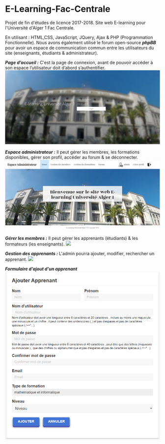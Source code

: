 # E-Learning-Fac-Centrale
Projet de fin d'études de licence 2017-2018. Site web E-learning pour l'Université d'Alger 1 Fac Centrale.


En utilisant : HTML,CSS, JavaScript, JQuery, Ajax & PHP (Programmation Fonctionnelle). 
Nous avons également utilisé le forum  open-source ***phpBB*** pour avoir un espace de communication commun entre les utilisateurs du site (enseignants, étudiants & administrateur). 


***Page d’accueil :*** C'est la page de connexion, avant de pouvoir accéder à son espace l’utilisateur doit d’abord s’authentifier. 
<img src="ScreenShots/Page d'acceuil.png">


***Espace administrateur :*** Il peut gérer les membres, les formations disponibles, gérer son profil, accéder au forum & se déconnecter. 
<img src="ScreenShots/Espace administrateur.png">

***Gérer les membres :*** Il peut gérer les apprenants (étudiants) & les formateurs (les enseignants). 
<img src="ScreenShots/Gérer les membres.png">


***Gestion des apprenants :*** L'admin pourra ajouter, modifier, rechercher un apprenant. 
<img src="ScreenShots/Gérer les apprenants.png">

***Formulaire d'ajout d'un apprenant***
<img src="ScreenShots/Formulaire d'ajout d'un apprenant.png">

